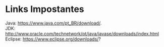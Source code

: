 # Links Impostantes
Java:	https://www.java.com/pt_BR/download/. <br />
JDK: http://www.oracle.com/technetwork/pt/java/javase/downloads/index.html <br />
Eclipse:	https://www.eclipse.org/downloads/? <br />

